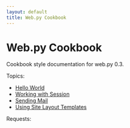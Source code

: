 ```yaml
---
layout: default
title: Web.py Cookbook
---
```


# Web.py Cookbook

Cookbook style documentation for web.py 0.3. 

Topics:

* [Hello World](/cookbook/helloworld)
* [Working with Session](/cookbook/session)
* [Sending Mail](/cookbook/sendmail)
* [Using Site Layout Templates](/cookbook/layout_template)

Requests:

